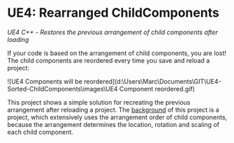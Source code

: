 # UE4: Rearranged ChildComponents
*UE4 C++ - Restores the previous arrangement of child components after loading*

If your code is based on the arrangement of child components, you are lost! The child components are reordered every time you save and reload a project:

![UE4 Components will be reordered](d:\Users\Marc\Documents\GIT\UE4-Sorted-ChildComponents\images\UE4 Component reordered.gif)

This project shows a simple solution for recreating the previous arrangement after reloading a project. The [background](BACKGROUND.md) of this project is a project, which extensively uses the arrangement order of child components, because the arrangement determines the location, rotation and scaling of each child component.

